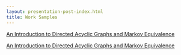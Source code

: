 ```yaml
---
layout: presentation-post-index.html
title: Work Samples
---
```


[An Introduction to Directed Acyclic Graphs and Markov Equivalence](documents/throolin_writingproject.pdf)

<a href="mthroolin.github.io/documents/throolin_writingproject.pdf" target="_blank">An Introduction to Directed Acyclic Graphs and Markov Equivalence</a>
